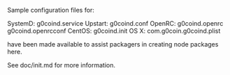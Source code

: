 Sample configuration files for:

SystemD: g0coind.service
Upstart: g0coind.conf
OpenRC:  g0coind.openrc
         g0coind.openrcconf
CentOS:  g0coind.init
OS X:    com.g0coin.g0coind.plist

have been made available to assist packagers in creating node packages here.

See doc/init.md for more information.
